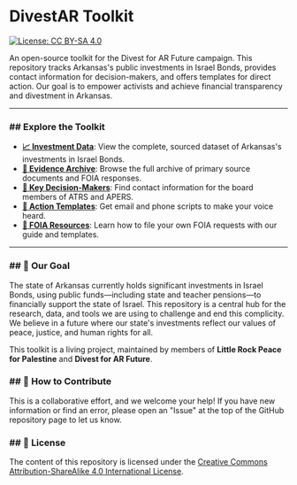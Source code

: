 # DivestAR Toolkit

[![License: CC BY-SA 4.0](https://img.shields.io/badge/License-CC%20BY--SA%204.0-lightgrey.svg)](https://creativecommons.org/licenses/by-sa/4.0/)

An open-source toolkit for the Divest for AR Future campaign. This repository tracks Arkansas's public investments in Israel Bonds, provides contact information for decision-makers, and offers templates for direct action. Our goal is to empower activists and achieve financial transparency and divestment in Arkansas.

---

### ## Explore the Toolkit

* **[📈 Investment Data](./investment-data/investments.csv)**: View the complete, sourced dataset of Arkansas's investments in Israel Bonds.
* **[📂 Evidence Archive](./source-documents/index.md)**: Browse the full archive of primary source documents and FOIA responses.
* **[🎯 Key Decision-Makers](./key-officials/index.md)**: Find contact information for the board members of ATRS and APERS.
* **[📣 Action Templates](./action-templates/index.md)**: Get email and phone scripts to make your voice heard.
* **[🔎 FOIA Resources](./foia-resources/index.md)**: Learn how to file your own FOIA requests with our guide and templates.

---

### ## 🎯 Our Goal

The state of Arkansas currently holds significant investments in Israel Bonds, using public funds—including state and teacher pensions—to financially support the state of Israel. This repository is a central hub for the research, data, and tools we are using to challenge and end this complicity. We believe in a future where our state's investments reflect our values of peace, justice, and human rights for all.

This toolkit is a living project, maintained by members of **Little Rock Peace for Palestine** and **Divest for AR Future**.

### ## 🤝 How to Contribute

This is a collaborative effort, and we welcome your help! If you have new information or find an error, please open an "Issue" at the top of the GitHub repository page to let us know.

### ## 📜 License

The content of this repository is licensed under the [Creative Commons Attribution-ShareAlike 4.0 International License](https://creativecommons.org/licenses/by-sa/4.0/).
